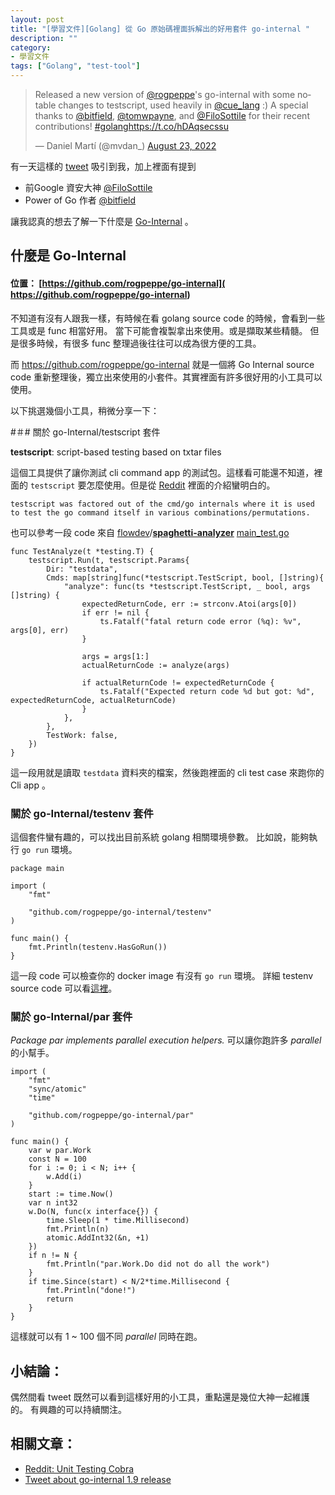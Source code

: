 ```yaml
---
layout: post
title: "[學習文件][Golang] 從 Go 原始碼裡面拆解出的好用套件 go-internal "
description: ""
category: 
- 學習文件
tags: ["Golang", "test-tool"]
---
```


<blockquote class="twitter-tweet"><p lang="en" dir="ltr">Released a new version of <a href="https://twitter.com/rogpeppe?ref_src=twsrc%5Etfw">@rogpeppe</a>&#39;s go-internal with some notable changes to testscript, used heavily in <a href="https://twitter.com/cue_lang?ref_src=twsrc%5Etfw">@cue_lang</a> :) A special thanks to <a href="https://twitter.com/bitfield?ref_src=twsrc%5Etfw">@bitfield</a>, <a href="https://twitter.com/tomwpayne?ref_src=twsrc%5Etfw">@tomwpayne</a>, and <a href="https://twitter.com/FiloSottile?ref_src=twsrc%5Etfw">@FiloSottile</a> for their recent contributions! <a href="https://twitter.com/hashtag/golang?src=hash&amp;ref_src=twsrc%5Etfw">#golang</a><a href="https://t.co/hDAqsecssu">https://t.co/hDAqsecssu</a></p>&mdash; Daniel Martí (@mvdan_) <a href="https://twitter.com/mvdan_/status/1561967605073723392?ref_src=twsrc%5Etfw">August 23, 2022</a></blockquote> <script async src="https://platform.twitter.com/widgets.js" charset="utf-8"></script>

有一天這樣的 [tweet](https://twitter.com/mvdan_/status/1561967605073723392) 吸引到我，加上裡面有提到

- 前Google 資安大神  [@FiloSottile](https://twitter.com/FiloSottile) 
- Power of Go 作者 [@bitfield](https://twitter.com/bitfield)

讓我認真的想去了解一下什麼是 [Go-Internal](https://github.com/rogpeppe/go-internal)  。

## 什麼是 Go-Internal 

#### 位置： [https://github.com/rogpeppe/go-internal]( https://github.com/rogpeppe/go-internal)

不知道有沒有人跟我一樣，有時候在看 golang source code 的時候，會看到一些工具或是 func 相當好用。 當下可能會複製拿出來使用。或是擷取某些精髓。 但是很多時候，有很多 func 整理過後往往可以成為很方便的工具。

而 https://github.com/rogpeppe/go-internal 就是一個將 Go Internal source code 重新整理後，獨立出來使用的小套件。其實裡面有許多很好用的小工具可以使用。

以下挑選幾個小工具，稍微分享一下：

#＃# 關於 go-Internal/testscript 套件

**testscript**: script-based testing based on txtar files

這個工具提供了讓你測試 cli command app 的測試包。這樣看可能還不知道，裡面的 `testscript` 要怎麼使用。但是從 [Reddit](https://www.reddit.com/r/golang/comments/c67zv0/unit_testing_cobra/) 裡面的介紹蠻明白的。

```
testscript was factored out of the cmd/go internals where it is used to test the go command itself in various combinations/permutations.
```

也可以參考一段 code 來自 [flowdev](https://github.com/flowdev)/**[spaghetti-analyzer](https://github.com/flowdev/spaghetti-analyzer)** [main_test.go](https://github.com/flowdev/spaghetti-analyzer/blob/2c8b0a97c4c1c24190ae221ff41323d5d53642b1/main_test.go)

```
func TestAnalyze(t *testing.T) {
	testscript.Run(t, testscript.Params{
		Dir: "testdata",
		Cmds: map[string]func(*testscript.TestScript, bool, []string){
			"analyze": func(ts *testscript.TestScript, _ bool, args []string) {
				expectedReturnCode, err := strconv.Atoi(args[0])
				if err != nil {
					ts.Fatalf("fatal return code error (%q): %v", args[0], err)
				}

				args = args[1:]
				actualReturnCode := analyze(args)

				if actualReturnCode != expectedReturnCode {
					ts.Fatalf("Expected return code %d but got: %d", expectedReturnCode, actualReturnCode)
				}
			},
		},
		TestWork: false,
	})
}
```

這一段用就是讀取 `testdata` 資料夾的檔案，然後跑裡面的 cli test case 來跑你的 Cli app 。

### 關於 go-Internal/testenv 套件

這個套件蠻有趣的，可以找出目前系統 golang 相關環境參數。 比如說，能夠執行 `go run`  環境。

```
package main

import (
	"fmt"

	"github.com/rogpeppe/go-internal/testenv"
)

func main() {
	fmt.Println(testenv.HasGoRun())
}

```

這一段 code 可以檢查你的 docker image 有沒有 `go run` 環境。  詳細 testenv source code 可以看[這裡](https://github.com/rogpeppe/go-internal/blob/master/testenv/testenv.go)。

### 關於 go-Internal/par 套件

*Package par implements parallel execution helpers.*  可以讓你跑許多 *parallel* 的小幫手。 

```
import (
	"fmt"
	"sync/atomic"
	"time"

	"github.com/rogpeppe/go-internal/par"
)

func main() {
	var w par.Work
	const N = 100
	for i := 0; i < N; i++ {
		w.Add(i)
	}
	start := time.Now()
	var n int32
	w.Do(N, func(x interface{}) {
		time.Sleep(1 * time.Millisecond)
		fmt.Println(n)
		atomic.AddInt32(&n, +1)
	})
	if n != N {
		fmt.Println("par.Work.Do did not do all the work")
	}
	if time.Since(start) < N/2*time.Millisecond {
		fmt.Println("done!")
		return
	}
}

```

這樣就可以有 1 ~ 100 個不同 *parallel* 同時在跑。

## 小結論：

偶然間看 tweet 既然可以看到這樣好用的小工具，重點還是幾位大神一起維護的。 有興趣的可以持續關注。

## 相關文章：

- [Reddit: Unit Testing Cobra](https://www.reddit.com/r/golang/comments/c67zv0/unit_testing_cobra/)
- [Tweet about go-internal 1.9 release](https://twitter.com/mvdan_/status/1561967605073723392)
